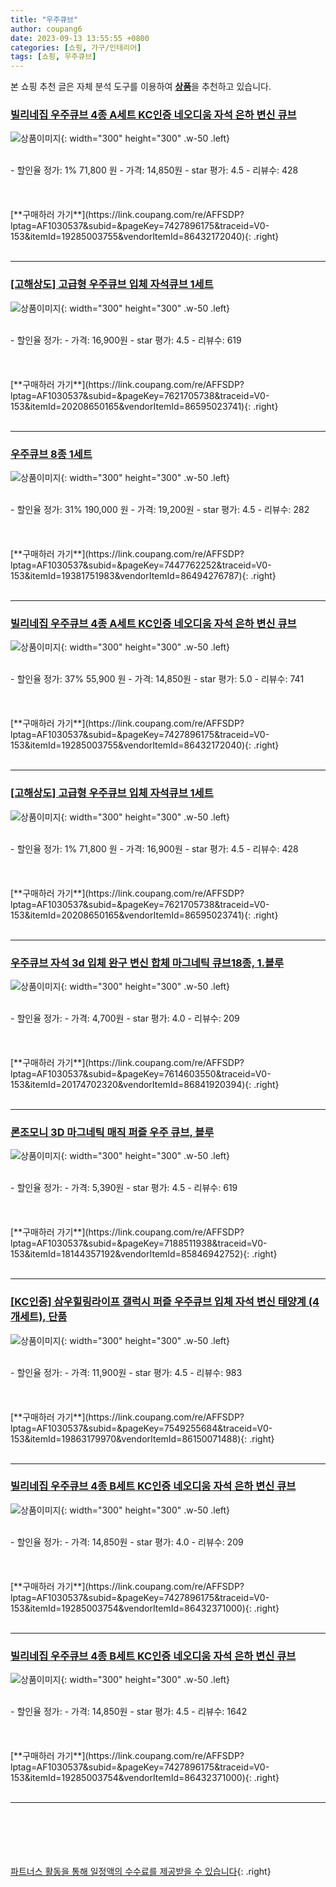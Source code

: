 ```yaml
---
title: "우주큐브"
author: coupang6
date: 2023-09-13 13:55:55 +0800
categories: [쇼핑, 가구/인테리어]
tags: [쇼핑, 우주큐브]
---
```


본 쇼핑 추천 글은 자체 분석 도구를 이용하여 [**상품**](https://link.coupang.com/a/bao1ui)을 추천하고 있습니다.

### [빌리네집 우주큐브 4종 A세트 KC인증 네오디움 자석 은하 변신 큐브](https://link.coupang.com/re/AFFSDP?lptag=AF1030537&subid=&pageKey=7427896175&traceid=V0-153&itemId=19285003755&vendorItemId=86432172040)

![상품이미지](https://thumbnail7.coupangcdn.com/thumbnails/remote/230x230ex/image/vendor_inventory/0b2c/f7c8780d8a17ed1be422f9ce94605c2a8c8190c6f67872953a8f2a6c46b1.png){: width="300" height="300" .w-50 .left}


<br>
- 할인율 정가: 1%  71,800   원
- 가격: 14,850원
- star 평가: 4.5
- 리뷰수: 428
<br>
<br>
<br>
<br>
[**구매하러 가기**](https://link.coupang.com/re/AFFSDP?lptag=AF1030537&subid=&pageKey=7427896175&traceid=V0-153&itemId=19285003755&vendorItemId=86432172040){: .right}
<br>
<br>

---

### [[고해상도] 고급형 우주큐브 입체 자석큐브 1세트](https://link.coupang.com/re/AFFSDP?lptag=AF1030537&subid=&pageKey=7621705738&traceid=V0-153&itemId=20208650165&vendorItemId=86595023741)

![상품이미지](https://thumbnail10.coupangcdn.com/thumbnails/remote/230x230ex/image/vendor_inventory/1a26/ca68757007d0d7b8482d43828e8e730885d8bf6524da931b2bc27ad433ca.jpg){: width="300" height="300" .w-50 .left}


<br>
- 할인율 정가: 
- 가격: 16,900원
- star 평가: 4.5
- 리뷰수: 619
<br>
<br>
<br>
<br>
[**구매하러 가기**](https://link.coupang.com/re/AFFSDP?lptag=AF1030537&subid=&pageKey=7621705738&traceid=V0-153&itemId=20208650165&vendorItemId=86595023741){: .right}
<br>
<br>

---

### [우주큐브 8종 1세트](https://link.coupang.com/re/AFFSDP?lptag=AF1030537&subid=&pageKey=7447762252&traceid=V0-153&itemId=19381751983&vendorItemId=86494276787)

![상품이미지](https://thumbnail9.coupangcdn.com/thumbnails/remote/230x230ex/image/vendor_inventory/1e05/1a7f857946b88702e3c3423ff0fb544fb6928fb66458a6a8e8c2a7851108.jpg){: width="300" height="300" .w-50 .left}


<br>
- 할인율 정가: 31%  190,000   원
- 가격: 19,200원
- star 평가: 4.5
- 리뷰수: 282
<br>
<br>
<br>
<br>
[**구매하러 가기**](https://link.coupang.com/re/AFFSDP?lptag=AF1030537&subid=&pageKey=7447762252&traceid=V0-153&itemId=19381751983&vendorItemId=86494276787){: .right}
<br>
<br>

---

### [빌리네집 우주큐브 4종 A세트 KC인증 네오디움 자석 은하 변신 큐브](https://link.coupang.com/re/AFFSDP?lptag=AF1030537&subid=&pageKey=7427896175&traceid=V0-153&itemId=19285003755&vendorItemId=86432172040)

![상품이미지](https://thumbnail7.coupangcdn.com/thumbnails/remote/230x230ex/image/vendor_inventory/0b2c/f7c8780d8a17ed1be422f9ce94605c2a8c8190c6f67872953a8f2a6c46b1.png){: width="300" height="300" .w-50 .left}


<br>
- 할인율 정가: 37%  55,900   원
- 가격: 14,850원
- star 평가: 5.0
- 리뷰수: 741
<br>
<br>
<br>
<br>
[**구매하러 가기**](https://link.coupang.com/re/AFFSDP?lptag=AF1030537&subid=&pageKey=7427896175&traceid=V0-153&itemId=19285003755&vendorItemId=86432172040){: .right}
<br>
<br>

---

### [[고해상도] 고급형 우주큐브 입체 자석큐브 1세트](https://link.coupang.com/re/AFFSDP?lptag=AF1030537&subid=&pageKey=7621705738&traceid=V0-153&itemId=20208650165&vendorItemId=86595023741)

![상품이미지](https://thumbnail10.coupangcdn.com/thumbnails/remote/230x230ex/image/vendor_inventory/1a26/ca68757007d0d7b8482d43828e8e730885d8bf6524da931b2bc27ad433ca.jpg){: width="300" height="300" .w-50 .left}


<br>
- 할인율 정가: 1%  71,800   원
- 가격: 16,900원
- star 평가: 4.5
- 리뷰수: 428
<br>
<br>
<br>
<br>
[**구매하러 가기**](https://link.coupang.com/re/AFFSDP?lptag=AF1030537&subid=&pageKey=7621705738&traceid=V0-153&itemId=20208650165&vendorItemId=86595023741){: .right}
<br>
<br>

---

### [우주큐브 자석 3d 입체 완구 변신 합체 마그네틱 큐브18종, 1.블루](https://link.coupang.com/re/AFFSDP?lptag=AF1030537&subid=&pageKey=7614603550&traceid=V0-153&itemId=20174702320&vendorItemId=86841920394)

![상품이미지](https://thumbnail6.coupangcdn.com/thumbnails/remote/230x230ex/image/vendor_inventory/3d02/b7205986483efde7eb6824dff4a791bf63ff8aced41a277c0915d28f0209.jpg){: width="300" height="300" .w-50 .left}


<br>
- 할인율 정가: 
- 가격: 4,700원
- star 평가: 4.0
- 리뷰수: 209
<br>
<br>
<br>
<br>
[**구매하러 가기**](https://link.coupang.com/re/AFFSDP?lptag=AF1030537&subid=&pageKey=7614603550&traceid=V0-153&itemId=20174702320&vendorItemId=86841920394){: .right}
<br>
<br>

---

### [론조모니 3D 마그네틱 매직 퍼즐 우주 큐브, 블루](https://link.coupang.com/re/AFFSDP?lptag=AF1030537&subid=&pageKey=7188511938&traceid=V0-153&itemId=18144357192&vendorItemId=85846942752)

![상품이미지](https://thumbnail9.coupangcdn.com/thumbnails/remote/230x230ex/image/vendor_inventory/452a/0894306cae08c0c803f2dceba279b457cc0401e8b7c50310f5abfba03e4a.jpg){: width="300" height="300" .w-50 .left}


<br>
- 할인율 정가: 
- 가격: 5,390원
- star 평가: 4.5
- 리뷰수: 619
<br>
<br>
<br>
<br>
[**구매하러 가기**](https://link.coupang.com/re/AFFSDP?lptag=AF1030537&subid=&pageKey=7188511938&traceid=V0-153&itemId=18144357192&vendorItemId=85846942752){: .right}
<br>
<br>

---

### [[KC인증] 삼우힐링라이프 갤럭시 퍼즐 우주큐브 입체 자석 변신 태양계 (4개세트), 단품](https://link.coupang.com/re/AFFSDP?lptag=AF1030537&subid=&pageKey=7549255684&traceid=V0-153&itemId=19863179970&vendorItemId=86150071488)

![상품이미지](https://thumbnail9.coupangcdn.com/thumbnails/remote/230x230ex/image/vendor_inventory/9d88/3853ddf6707bde6746922329f47f0a11e155ebc2fb72969b9690de657041.jpg){: width="300" height="300" .w-50 .left}


<br>
- 할인율 정가: 
- 가격: 11,900원
- star 평가: 4.5
- 리뷰수: 983
<br>
<br>
<br>
<br>
[**구매하러 가기**](https://link.coupang.com/re/AFFSDP?lptag=AF1030537&subid=&pageKey=7549255684&traceid=V0-153&itemId=19863179970&vendorItemId=86150071488){: .right}
<br>
<br>

---

### [빌리네집 우주큐브 4종 B세트 KC인증 네오디움 자석 은하 변신 큐브](https://link.coupang.com/re/AFFSDP?lptag=AF1030537&subid=&pageKey=7427896175&traceid=V0-153&itemId=19285003754&vendorItemId=86432371000)

![상품이미지](https://thumbnail6.coupangcdn.com/thumbnails/remote/230x230ex/image/vendor_inventory/cac7/e8f85c9aba4af150bae788998e8703ed19c58ff0e50b5fffe36a62b942da.png){: width="300" height="300" .w-50 .left}


<br>
- 할인율 정가: 
- 가격: 14,850원
- star 평가: 4.0
- 리뷰수: 209
<br>
<br>
<br>
<br>
[**구매하러 가기**](https://link.coupang.com/re/AFFSDP?lptag=AF1030537&subid=&pageKey=7427896175&traceid=V0-153&itemId=19285003754&vendorItemId=86432371000){: .right}
<br>
<br>

---

### [빌리네집 우주큐브 4종 B세트 KC인증 네오디움 자석 은하 변신 큐브](https://link.coupang.com/re/AFFSDP?lptag=AF1030537&subid=&pageKey=7427896175&traceid=V0-153&itemId=19285003754&vendorItemId=86432371000)

![상품이미지](https://thumbnail6.coupangcdn.com/thumbnails/remote/230x230ex/image/vendor_inventory/cac7/e8f85c9aba4af150bae788998e8703ed19c58ff0e50b5fffe36a62b942da.png){: width="300" height="300" .w-50 .left}


<br>
- 할인율 정가: 
- 가격: 14,850원
- star 평가: 4.5
- 리뷰수: 1642
<br>
<br>
<br>
<br>
[**구매하러 가기**](https://link.coupang.com/re/AFFSDP?lptag=AF1030537&subid=&pageKey=7427896175&traceid=V0-153&itemId=19285003754&vendorItemId=86432371000){: .right}
<br>
<br>

---
<br><br><br><br><br> [파트너스 활동을 통해 일정액의 수수료를 제공받을 수 있습니다](https://link.coupang.com/a/bao1ui){: .right}